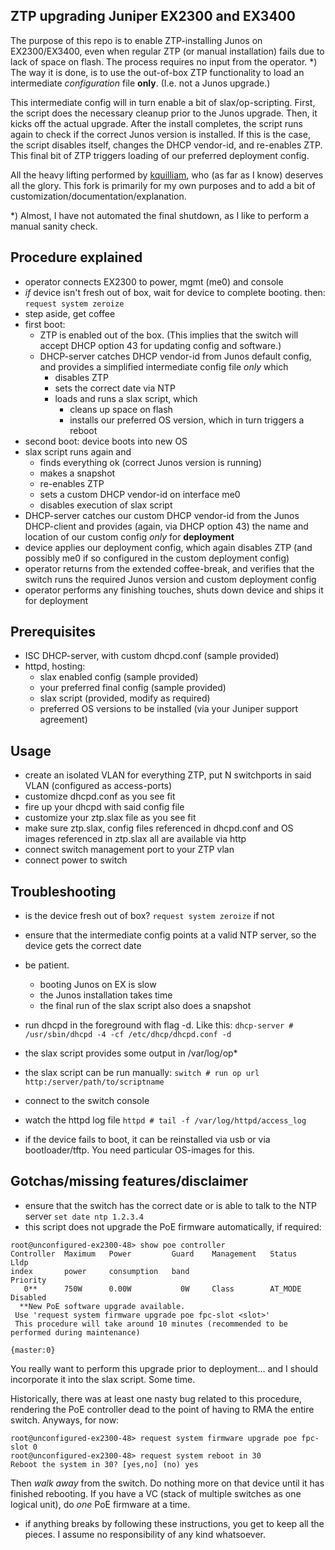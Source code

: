 ## ZTP upgrading Juniper EX2300 and EX3400 

The purpose of this repo is to enable ZTP-installing Junos on EX2300/EX3400, even when regular ZTP (or manual installation) fails due to lack of space on flash. The process requires no input from the operator. *)
The way it is done, is to use the out-of-box ZTP functionality to load an intermediate *configuration* file **only**. (I.e. not a Junos upgrade.) 

This intermediate config will in turn enable a bit of slax/op-scripting. First, the script does the necessary cleanup prior to the Junos upgrade. Then, it kicks off the actual upgrade. After the install completes, the script runs again to check if the correct Junos version is installed. If this is the case, the script disables itself, changes the DHCP vendor-id, and re-enables ZTP. This final bit of ZTP triggers loading of our preferred deployment config.

All the heavy lifting performed by [kquilliam](https://github.com/kquilliam/juniper-ztp), who (as far as I know) deserves all the glory. This fork is primarily for my own purposes and to add a bit of customization/documentation/explanation.

*) Almost, I have not automated the final shutdown, as I like to perform a manual sanity check.


## Procedure explained

* operator connects EX2300 to power, mgmt (me0) and console
* *if* device isn't fresh out of box, wait for device to complete booting. then:  ```request system zeroize```
* step aside, get coffee
* first boot:
  * ZTP is enabled out of the box. (This implies that the switch will accept DHCP option 43 for updating config and software.)
  * DHCP-server catches DHCP vendor-id from Junos default config, and provides a simplified intermediate config file *only* which 
    * disables ZTP
    * sets the correct date via NTP
    * loads and runs a slax script, which
      * cleans up space on flash
      * installs our preferred OS version, which in turn triggers a reboot
* second boot: device boots into new OS
* slax script runs again and
  * finds everything ok (correct Junos version is running)
  * makes a snapshot
  * re-enables ZTP
  * sets a custom DHCP vendor-id on interface me0
  * disables execution of slax script
* DHCP-server catches our custom DHCP vendor-id from the Junos DHCP-client and provides (again, via DHCP option 43) the name and location of our custom config *only* for **deployment**
* device applies our deployment config, which again disables ZTP (and possibly me0 if so configured in the custom deployment config)
* operator returns from the extended coffee-break, and verifies that the switch runs the required Junos version and custom deployment config
* operator performs any finishing touches, shuts down device and ships it for deployment



## Prerequisites

* ISC DHCP-server, with custom dhcpd.conf (sample provided)
* httpd, hosting:
  * slax enabled config (sample provided)
  * your preferred final config (sample provided)
  * slax script (provided, modify as required)
  * preferred OS versions to be installed (via your Juniper support agreement)



## Usage

* create an isolated VLAN for everything ZTP, put N switchports in said VLAN (configured as access-ports)
* customize dhcpd.conf as you see fit
* fire up your dhcpd with said config file
* customize your ztp.slax file as you see fit
* make sure ztp.slax, config files referenced in dhcpd.conf and OS images referenced in ztp.slax all are available via http
* connect switch management port to your ZTP vlan
* connect power to switch


## Troubleshooting

* is the device fresh out of box? ```request system zeroize``` if not
* ensure that the intermediate config points at a valid NTP server, so the device gets the correct date
* be patient.
  * booting Junos on EX is slow
  * the Junos installation takes time
  * the final run of the slax script also does a snapshot

* run dhcpd in the foreground with flag -d. Like this:
```dhcp-server # /usr/sbin/dhcpd -4 -cf /etc/dhcp/dhcpd.conf -d```
* the slax script provides some output in /var/log/op*
* the slax script can be run manually:
```switch # run op url http:/server/path/to/scriptname```
* connect to the switch console
* watch the httpd log file
 ```httpd # tail -f /var/log/httpd/access_log```
* if the device fails to boot, it can be reinstalled via usb or via bootloader/tftp. You need particular OS-images for this.


## Gotchas/missing features/disclaimer
* ensure that the switch has the correct date or is able to talk to the NTP server  ```set date ntp 1.2.3.4```
* this script does not upgrade the PoE firmware automatically, if required:
```
root@unconfigured-ex2300-48> show poe controller 
Controller  Maximum   Power         Guard    Management   Status        Lldp
index       power     consumption   band                                Priority 
   0**      750W      0.00W           0W     Class        AT_MODE       Disabled
  **New PoE software upgrade available. 
 Use 'request system firmware upgrade poe fpc-slot <slot>' 
 This procedure will take around 10 minutes (recommended to be performed during maintenance)

{master:0}
```
You really want to perform this upgrade prior to deployment... and I should incorporate it into the slax script. Some time. 

Historically, there was at least one nasty bug related to this procedure, rendering the PoE controller dead to the point of having to RMA the entire switch. Anyways, for now:
```
root@unconfigured-ex2300-48> request system firmware upgrade poe fpc-slot 0
root@unconfigured-ex2300-48> request system reboot in 30 
Reboot the system in 30? [yes,no] (no) yes 
```
Then *walk away* from the switch. Do nothing more on that device until it has finished rebooting. If you have a VC (stack of multiple switches as one logical unit), do *one* PoE firmware at a time.
* if anything breaks by following these instructions, you get to keep all the pieces. I assume no responsibility of any kind whatsoever.
